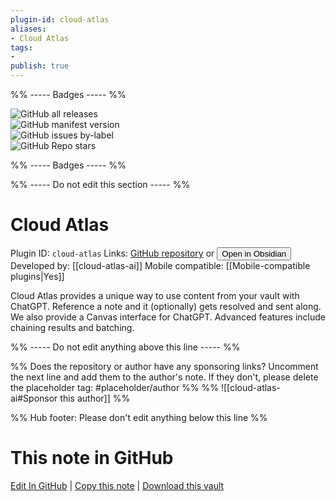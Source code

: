 ```yaml
---
plugin-id: cloud-atlas
aliases:
- Cloud Atlas
tags: 
- 
publish: true
---
```


%% ----- Badges ----- %%

![GitHub all releases](https://img.shields.io/github/downloads/cloud-atlas-ai/obsidian-client/total?color=573E7A&logo=github&style=for-the-badge)   
![GitHub manifest version](https://img.shields.io/github/manifest-json/v/cloud-atlas-ai/obsidian-client?color=573E7A&logo=github&style=for-the-badge)   
![GitHub issues by-label](https://img.shields.io/github/issues/cloud-atlas-ai/obsidian-client/help%20wanted?color=573E7A&logo=github&style=for-the-badge)   
![GitHub Repo stars](https://img.shields.io/github/stars/cloud-atlas-ai/obsidian-client?color=573E7A&logo=github&style=for-the-badge)

%% ----- Badges ----- %%

%% ----- Do not edit this section ----- %%

# Cloud Atlas

Plugin ID: `cloud-atlas`
Links: [GitHub repository](https://github.com/cloud-atlas-ai/obsidian-client) or [<button id=HH>Open in Obsidian</button>](obsidian://show-plugin?id=cloud-atlas)
Developed by: [[cloud-atlas-ai]]
Mobile compatible: [[Mobile-compatible plugins|Yes]]

Cloud Atlas provides a unique way to use content from your vault with ChatGPT. Reference a note and it (optionally) gets resolved and sent along. We also provide a Canvas interface for ChatGPT. Advanced features include chaining results and batching.

%% ----- Do not edit anything above this line ----- %% 

%% Does the repository or author have any sponsoring links? Uncomment the next line and add them to the author's note. If they don't, please delete the placeholder tag: #placeholder/author %%
%% ![[cloud-atlas-ai#Sponsor this author]] %%

%% Hub footer: Please don't edit anything below this line %%

# This note in GitHub

<span class="git-footer">[Edit In GitHub](https://github.dev/obsidian-community/obsidian-hub/blob/main/02%20-%20Community%20Expansions/02.05%20All%20Community%20Expansions/Plugins/cloud-atlas.md "git-hub-edit-note") | [Copy this note](https://raw.githubusercontent.com/obsidian-community/obsidian-hub/main/02%20-%20Community%20Expansions/02.05%20All%20Community%20Expansions/Plugins/cloud-atlas.md "git-hub-copy-note") | [Download this vault](https://github.com/obsidian-community/obsidian-hub/archive/refs/heads/main.zip "git-hub-download-vault") </span>

